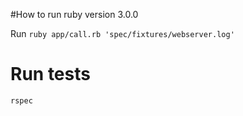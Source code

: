 #How to run
ruby version 3.0.0

Run
`ruby app/call.rb 'spec/fixtures/webserver.log'`
# Run tests
`rspec`